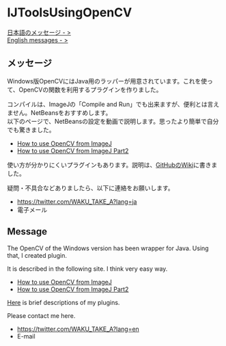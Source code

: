 # IJToolsUsingOpenCV
[日本語のメッセージ - >](#メッセージ)  
[English messages - >](#Message) 

## メッセージ

Windows版OpenCVにはJava用のラッパーが用意されています。これを使って、OpenCVの関数を利用するプラグインを作りました。

コンパイルは、ImageJの「Compile and Run」でも出来ますが、便利とは言えません。NetBeansをおすすめします。  
以下のページで、NetBeansの設定を動画で説明します。思ったより簡単で自分でも驚きました。

* [How to use OpenCV from ImageJ](https://waku-take-a.github.io/#How_to_use_OpenCV_from_ImageJ)
* [How to use OpenCV from ImageJ Part2](https://waku-take-a.github.io/#How_to_use_OpenCV_from_ImageJ_Part2)

使い方が分かりにくいプラグインもあります。説明は、[GitHubのWiki](https://github.com/WAKU-TAKE-A/IJToolsUsingOpenCV/wiki)に書きました。

疑問・不具合などありましたら、以下に連絡をお願いします。
* https://twitter.com/WAKU_TAKE_A?lang=ja
* 電子メール

## Message

The OpenCV of the Windows version has been wrapper for Java. Using that, I created plugin.

It is described in the following site. I think very easy way.

* [How to use OpenCV from ImageJ](https://github.com/WAKU-TAKE-A/IJToolsUsingOpenCV/wiki/HowToCmpile01)
* [How to use OpenCV from ImageJ Part2](https://github.com/WAKU-TAKE-A/IJToolsUsingOpenCV/wiki/HowToCmpile02)

[Here](https://github.com/WAKU-TAKE-A/IJToolsUsingOpenCV/wiki) is brief descriptions of my plugins.

Please contact me here.
* https://twitter.com/WAKU_TAKE_A?lang=en
* E-mail
